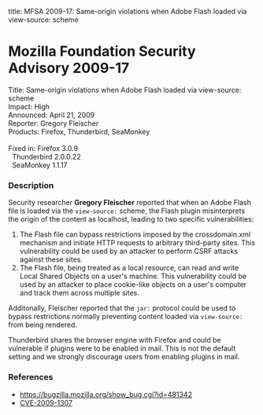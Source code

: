 title: MFSA 2009-17: Same-origin violations when Adobe Flash loaded via view-source: scheme

<h1>Mozilla Foundation Security Advisory 2009-17</h1>

<p>
<span class="label">Title:</span>      Same-origin violations when Adobe Flash loaded via view-source: scheme<br/>
<span class="label">Impact:</span>     High<br/>
<span class="label">Announced:</span>  April 21, 2009<br/>
<span class="label">Reporter:</span>   Gregory Fleischer<br/>
<span class="label">Products:</span>   Firefox, Thunderbird, SeaMonkey<br/>
<br/>
<span class="label">Fixed in:</span>   Firefox 3.0.9<br/>
<span class="label">&#160;</span>      Thunderbird 2.0.0.22<br/>
<span class="label">&#160;</span>      SeaMonkey 1.1.17<br/>
</p>


<h3>Description</h3>

<p>Security researcher <strong>Gregory Fleischer</strong> reported
that when an Adobe Flash file is loaded via
the <code>view-source:</code> scheme, the Flash plugin misinterprets
the origin of the content as localhost, leading to two specific
vulnerabilities:</p>

<ol>
  <li>The Flash file can bypass restrictions imposed by the
  crossdomain.xml mechanism and initiate HTTP requests to arbitrary
  third-party sites.  This vulnerability could be used by an attacker
  to perform CSRF attacks against these sites.</li>
  <li>The Flash file, being treated as a local resource, can read and
  write Local Shared Objects on a user's machine.  This vulnerability
  could be used by an attacker to place cookie-like objects on a
  user's computer and track them across multiple sites.</li>
</ol>

<p>Additonally, Fleischer reported that the <code>jar:</code> protocol
could be used to bypass restrictions normally preventing content
loaded via <code>view-source:</code> from being rendered.</p>

<p class="note">Thunderbird shares the browser engine with Firefox and
could be vulnerable if plugins were to be enabled in mail. This is not
the default setting and we strongly discourage users from enabling
plugins in mail.</p>

<h3>References</h3>

<ul>
  <li><a href="https://bugzilla.mozilla.org/show_bug.cgi?id=481342">https://bugzilla.mozilla.org/show_bug.cgi?id=481342</a></li>
  <li><a class="ex-ref" href="http://cve.mitre.org/cgi-bin/cvename.cgi?name=CVE-2009-1307">CVE-2009-1307</a></li>
</ul>



